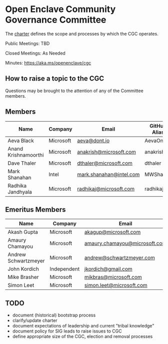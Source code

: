 Open Enclave Community Governance Committee
===========================================

The [charter](charter.md) defines the scope and processes by which the CGC operates.

Public Meetings: TBD

Closed Meetings: As Needed

Minutes: https://aka.ms/openenclave/cgc

How to raise a topic to the CGC
-------------

Questions may be brought to the attention of any of the Committee members.

Members
-------

| Name                 | Company     | Email                         | GitHub Alias   |
|----------------------|-------------|-------------------------------|----------------|
| Aeva Black           | Microsoft   | aeva@dont.io                  | AevaOnline     |
| Anand Krishnamoorthi | Microsoft   | anakrish@microsoft.com        | anakrish       |
| Dave Thaler          | Microsoft   | dthaler@microsoft.com         | dthaler        |
| Mark Shanahan        | Intel       | mark.shanahan@intel.com       | MWShan         |
| Radhika Jandhyala    | Microsoft   | radhikaj@microsoft.com        | radhikaj       |

Emeritus Members
----------------

| Name                 | Company     | Email                         | GitHub Alias   |
|----------------------|-------------|-------------------------------|----------------|
| Akash Gupta          | Microsoft   | akagup@microsoft.com          | gupta-ak       |
| Amaury Chamayou      | Microsoft   | amaury.chamayou@microsoft.com | achamayou      |
| Andrew Schwartzmeyer | Microsoft   | andrew@schwartzmeyer.com      | andschwa       |
| John Kordich         | Independent | jkordich@gmail.com            | johnkord       |
| Mike Brasher         | Microsoft   | mikbras@microsoft.com         | mikbras        |
| Simon Leet           | Microsoft   | simon.leet@microsoft.com      | CodeMonkeyLeet |

TODO
----

- document (historical) bootstrap process
- clarify/update charter
- document expectations of leadership and current "tribal knowledge"
- document policy for SIG leads to raise issues to CGC
- define appropriate size of the CGC, election and removal processes

